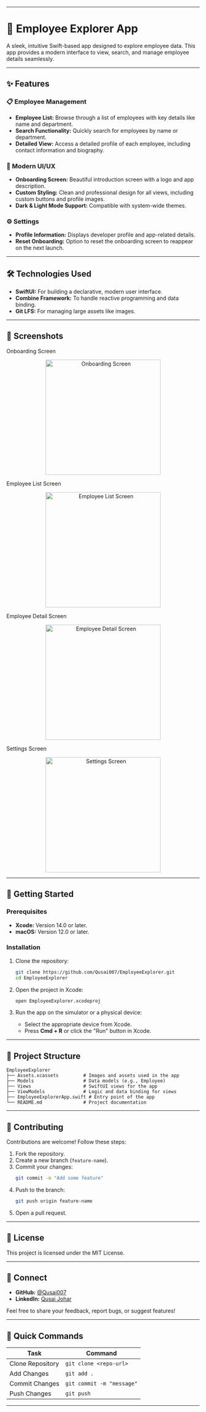 
---

# 🌟 Employee Explorer App  

A sleek, intuitive Swift-based app designed to explore employee data. This app provides a modern interface to view, search, and manage employee details seamlessly.  

---

## ✨ Features  

### 📋 Employee Management  
- **Employee List:** Browse through a list of employees with key details like name and department.  
- **Search Functionality:** Quickly search for employees by name or department.  
- **Detailed View:** Access a detailed profile of each employee, including contact information and biography.  

### 🎨 Modern UI/UX  
- **Onboarding Screen:** Beautiful introduction screen with a logo and app description.  
- **Custom Styling:** Clean and professional design for all views, including custom buttons and profile images.  
- **Dark & Light Mode Support:** Compatible with system-wide themes.  

### ⚙️ Settings  
- **Profile Information:** Displays developer profile and app-related details.  
- **Reset Onboarding:** Option to reset the onboarding screen to reappear on the next launch.  

---

## 🛠️ Technologies Used  

- **SwiftUI:** For building a declarative, modern user interface.  
- **Combine Framework:** To handle reactive programming and data binding.  
- **Git LFS:** For managing large assets like images.  

---

## 📸 Screenshots  

Onboarding Screen  
<div align="center"> <img src="./EmployeeExplorer/Assets.xcassets/onboarding.imageset/onboarding.png" alt="Onboarding Screen" width="300" /> </div>  

Employee List Screen  
<div align="center"> <img src="./Assets.xcassets/employeeList.imageset/employeeList.png" alt="Employee List Screen" width="300" /> </div>  

Employee Detail Screen  
<div align="center"> <img src="./Assets.xcassets/employeeDetail.imageset/employeeDetail.png" alt="Employee Detail Screen" width="300" /> </div>  

Settings Screen  
<div align="center"> <img src="./Assets.xcassets/settingScreen.imageset/settingScreen.png" alt="Settings Screen" width="300" /> </div>  

---

## 🚀 Getting Started  

### Prerequisites  
- **Xcode:** Version 14.0 or later.  
- **macOS:** Version 12.0 or later.  

### Installation  

1. Clone the repository:  
   ```bash  
   git clone https://github.com/Qusai007/EmployeeExplorer.git  
   cd EmployeeExplorer  
   ```  

2. Open the project in Xcode:  
   ```bash  
   open EmployeeExplorer.xcodeproj  
   ```  

3. Run the app on the simulator or a physical device:  
   - Select the appropriate device from Xcode.  
   - Press **Cmd + R** or click the "Run" button in Xcode.  

---

## 📂 Project Structure  

```plaintext  
EmployeeExplorer  
├── Assets.xcassets         # Images and assets used in the app  
├── Models                  # Data models (e.g., Employee)  
├── Views                   # SwiftUI views for the app  
├── ViewModels              # Logic and data binding for views  
├── EmployeeExplorerApp.swift # Entry point of the app  
└── README.md               # Project documentation  
```  

---

## 🤝 Contributing  

Contributions are welcome! Follow these steps:  
1. Fork the repository.  
2. Create a new branch (`feature-name`).  
3. Commit your changes:  
   ```bash  
   git commit -m "Add some feature"  
   ```  
4. Push to the branch:  
   ```bash  
   git push origin feature-name  
   ```  
5. Open a pull request.  

---

## 📄 License  

This project is licensed under the MIT License.  

---

## 💬 Connect  

- **GitHub:** [@Qusai007](https://github.com/Qusai007)  
- **LinkedIn:** [Qusai Johar](https://www.linkedin.com/in/qusai-johar)  

Feel free to share your feedback, report bugs, or suggest features!  

---  

## 🚀 Quick Commands  

| Task                   | Command                     |  
|------------------------|-----------------------------|  
| Clone Repository       | `git clone <repo-url>`      |  
| Add Changes            | `git add .`                |  
| Commit Changes         | `git commit -m "message"`  |  
| Push Changes           | `git push`                 |  

---  
